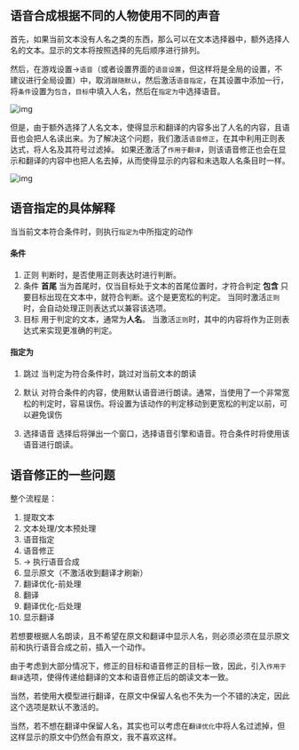 ## 语音合成根据不同的人物使用不同的声音

首先，如果当前文本没有人名之类的东西，那么可以在文本选择器中，额外选择人名的文本。显示的文本将按照选择的先后顺序进行排列。

然后，在游戏设置->`语音`（或者设置界面的`语音设置`，但这样将是全局的设置，不建议进行全局设置）中，取消`跟随默认`，然后激活`语音指定`，在其设置中添加一行，将`条件`设置为`包含`，`目标`中填入人名，然后在`指定为`中选择语音。

![img](https://image.lunatranslator.org/zh/tts/1.png) 

但是，由于额外选择了人名文本，使得显示和翻译的内容多出了人名的内容，且语音也会把人名读出来。为了解决这个问题，我们激活`语音修正`，在其中利用正则表达式，将人名及其符号过滤掉。
如果还激活了`作用于翻译`，则该语音修正也会在显示和翻译的内容中也把人名去掉，从而使得显示的内容和未选取人名条目时一样。

![img](https://image.lunatranslator.org/zh/tts/3.png)   


## 语音指定的具体解释

当当前文本符合条件时，则执行`指定为`中所指定的动作

#### 条件

1. 正则
    判断时，是否使用正则表达时进行判断。
1. 条件
    **首尾** 当为首尾时，仅当目标处于文本的首尾位置时，才符合判定
    **包含** 只要目标出现在文本中，就符合判断。这个是更宽松的判定。
    当同时激活`正则`时，会自动处理正则表达式以兼容该选项。
1. 目标
    用于判定的文本，通常为**人名**。
    当激活`正则`时，其中的内容将作为正则表达式来实现更准确的判定。

#### 指定为

1. 跳过
    当判定为符合条件时，跳过对当前文本的朗读

1. 默认
    对符合条件的内容，使用默认语音进行朗读。通常，当使用了一个非常宽松的判定时，容易误伤。将设置为该动作的判定移动到更宽松的判定以前，可以避免误伤
1. 选择语音
    选择后将弹出一个窗口，选择语音引擎和语音。符合条件时将使用该语音进行朗读。

## 语音修正的一些问题

整个流程是：

1. 提取文本
1. 文本处理/文本预处理
1. 语音指定
1. 语音修正
1. -> 执行语音合成
1. 显示原文（不激活收到翻译才刷新）
1. 翻译优化-前处理
1. 翻译
1. 翻译优化-后处理
1. 显示翻译

若想要根据人名朗读，且不希望在原文和翻译中显示人名，则必须必须在显示原文前和执行语音合成之前，插入一个动作。

由于考虑到大部分情况下，修正的目标和语音修正的目标一致，因此，引入`作用于翻译`选项，使得传递给翻译的文本和语音修正后的朗读文本一致。

当然，若使用大模型进行翻译，在原文中保留人名也不失为一个不错的决定，因此这个选项是默认不激活的。

当然，若不想在翻译中保留人名，其实也可以考虑在`翻译优化`中将人名过滤掉，但这样显示的原文中仍然会有原文，我不喜欢这样。